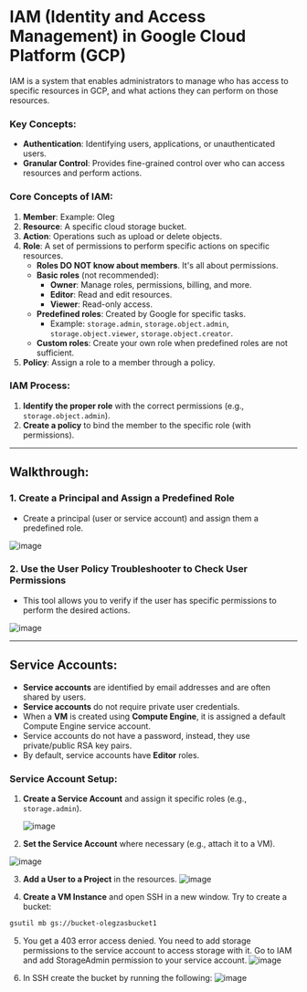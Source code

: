 # IAM (Identity and Access Management) in Google Cloud Platform (GCP)

IAM is a system that enables administrators to manage who has access to specific resources in GCP, and what actions they can perform on those resources.

### Key Concepts:
- **Authentication**: Identifying users, applications, or unauthenticated users.
- **Granular Control**: Provides fine-grained control over who can access resources and perform actions.

### Core Concepts of IAM:
1. **Member**: Example: Oleg
2. **Resource**: A specific cloud storage bucket.
3. **Action**: Operations such as upload or delete objects.
4. **Role**: A set of permissions to perform specific actions on specific resources.
   - **Roles DO NOT know about members**. It's all about permissions.
   - **Basic roles** (not recommended):
     - **Owner**: Manage roles, permissions, billing, and more.
     - **Editor**: Read and edit resources.
     - **Viewer**: Read-only access.
   - **Predefined roles**: Created by Google for specific tasks.
     - Example: `storage.admin`, `storage.object.admin`, `storage.object.viewer`, `storage.object.creator`.
   - **Custom roles**: Create your own role when predefined roles are not sufficient.
5. **Policy**: Assign a role to a member through a policy.

### IAM Process:
1. **Identify the proper role** with the correct permissions (e.g., `storage.object.admin`).
2. **Create a policy** to bind the member to the specific role (with permissions).

---

## Walkthrough:

### 1. Create a Principal and Assign a Predefined Role
   - Create a principal (user or service account) and assign them a predefined role.
     
![image](https://github.com/user-attachments/assets/26550be1-a6df-4019-acb7-3a40a9cc690f)

### 2. Use the **User Policy Troubleshooter** to Check User Permissions
   - This tool allows you to verify if the user has specific permissions to perform the desired actions.
     
![image](https://github.com/user-attachments/assets/f1dc8e8b-6397-45d4-8b05-fb8a3461364b)

---

## Service Accounts:

- **Service accounts** are identified by email addresses and are often shared by users.
- **Service accounts** do not require private user credentials.
- When a **VM** is created using **Compute Engine**, it is assigned a default Compute Engine service account.
- Service accounts do not have a password, instead, they use private/public RSA key pairs.
- By default, service accounts have **Editor** roles.

### Service Account Setup:
1. **Create a Service Account** and assign it specific roles (e.g., `storage.admin`).
   
   ![image](https://github.com/user-attachments/assets/0ba9dd0a-73ce-4711-a203-138369b1eb11)

2.  **Set the Service Account** where necessary (e.g., attach it to a VM).
   
   ![image](https://github.com/user-attachments/assets/d418b744-64e4-41dc-b364-ba74605848ae)

3. **Add a User to a Project** in the resources.
   ![image](https://github.com/user-attachments/assets/6690794a-f39d-4c13-92f6-063cbe2c448f)

4. **Create a VM Instance** and open SSH in a new window. Try to create a bucket:
```bash
gsutil mb gs://bucket-olegzasbucket1
```
5.	You get a 403 error access denied. You need to add storage permissions to the service account to access storage with it. Go to IAM and add StorageAdmin permission to your service account. 
 ![image](https://github.com/user-attachments/assets/8ad06182-6cce-4f90-81aa-93e39235c1bc)

6.	In SSH create the bucket by running the following:
![image](https://github.com/user-attachments/assets/e766944e-f98f-4387-ae78-0925da927df4)

